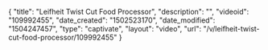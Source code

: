 {
    "title": "Leifheit Twist Cut Food Processor",
    "description": "",
    "videoid": "109992455",
    "date_created": "1502523170",
    "date_modified": "1504247457",
    "type": "captivate",
    "layout": "video",
    "url": "\/v\/leifheit-twist-cut-food-processor\/109992455"
}